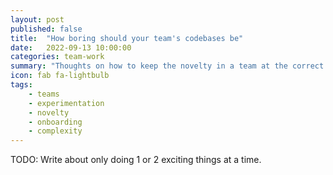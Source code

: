 ```yaml
---
layout: post
published: false
title:  "How boring should your team's codebases be"
date:   2022-09-13 10:00:00
categories: team-work
summary: "Thoughts on how to keep the novelty in a team at the correct level for easy onboarding"
icon: fab fa-lightbulb
tags:
    - teams
    - experimentation
    - novelty
    - onboarding
    - complexity
---
```


TODO: Write about only doing 1 or 2 exciting things at a time.
